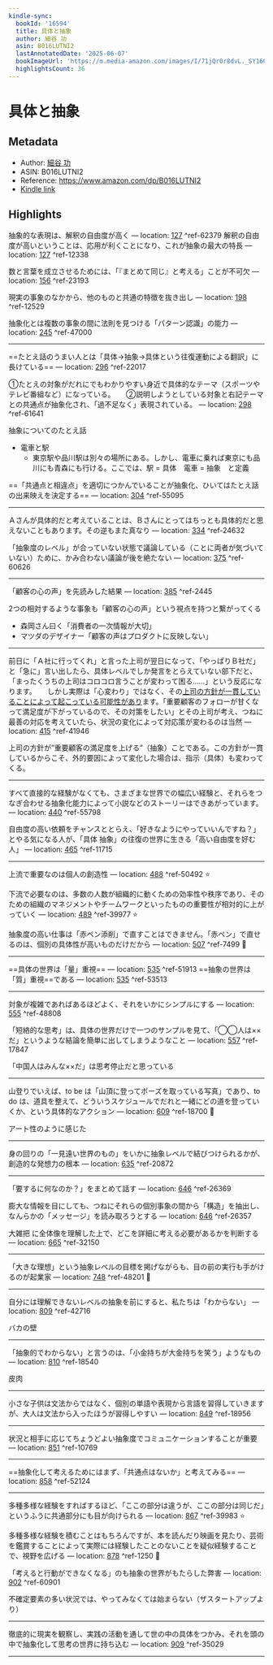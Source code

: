 ```yaml
---
kindle-sync:
  bookId: '16594'
  title: 具体と抽象
  author: 細谷 功
  asin: B016LUTNI2
  lastAnnotatedDate: '2025-06-07'
  bookImageUrl: 'https://m.media-amazon.com/images/I/71jQr0r8dvL._SY160.jpg'
  highlightsCount: 36
---
```

# 具体と抽象
## Metadata
* Author: [細谷 功](https://www.amazon.comundefined)
* ASIN: B016LUTNI2
* Reference: https://www.amazon.com/dp/B016LUTNI2
* [Kindle link](kindle://book?action=open&asin=B016LUTNI2)

## Highlights
抽象的な表現は、解釈の自由度が高く — location: [127](kindle://book?action=open&asin=B016LUTNI2&location=127) ^ref-62379
解釈の自由度が高いということは、応用が利くことになり、これが抽象の最大の特長 — location: [127](kindle://book?action=open&asin=B016LUTNI2&location=127) ^ref-12338

数と言葉を成立させるためには、「『まとめて同じ』と考える」ことが不可欠 — location: [156](kindle://book?action=open&asin=B016LUTNI2&location=156) ^ref-23193

現実の事象のなかから、他のものと共通の特徴を抜き出し — location: [198](kindle://book?action=open&asin=B016LUTNI2&location=198) ^ref-12529

抽象化とは複数の事象の間に法則を見つける「パターン認識」の能力 — location: [245](kindle://book?action=open&asin=B016LUTNI2&location=245) ^ref-47000

---
==たとえ話のうまい人とは「具体→抽象→具体という往復運動による翻訳」に 長けている== — location: [296](kindle://book?action=open&asin=B016LUTNI2&location=296) ^ref-22017

①たとえの対象がだれにでもわかりやすい身近で具体的なテーマ（スポーツやテレビ番組など）になっている。 　
②説明しようとしている対象と右記テーマとの共通点が抽象化され、「過不足なく」表現されている。 — location: [298](kindle://book?action=open&asin=B016LUTNI2&location=298) ^ref-61641

抽象についてのたとえ話
- 電車と駅
	- 東京駅や品川駅は別々の場所にある。しかし、電車に乗れば東京にも品川にも青森にも行ける。ここでは、駅 = 具体　電車 = 抽象　と定義

==「共通点と相違点」を適切につかんでいることが抽象化、ひいてはたとえ話の出来映えを決定する== — location: [304](kindle://book?action=open&asin=B016LUTNI2&location=304) ^ref-55095

---
Ａさんが具体的だと考えていることは、Ｂさんにとってはちっとも具体的だと思えないこともあります。その逆もまた真なり — location: [334](kindle://book?action=open&asin=B016LUTNI2&location=334) ^ref-24632

「抽象度のレベル」が合っていない状態で議論している（ことに両者が気づいていない）ために、かみ合わない議論が後を絶たない — location: [375](kindle://book?action=open&asin=B016LUTNI2&location=375) ^ref-60626

---
「顧客の心の声」を先読みした結果 — location: [385](kindle://book?action=open&asin=B016LUTNI2&location=385) ^ref-2445

2つの相対するような事象も「顧客の心の声」という視点を持つと繋がってくる
- 森岡さん曰く「消費者の一次情報が大切」
- マツダのデザイナー「顧客の声はプロダクトに反映しない」

---
前日に「Ａ社に行ってくれ」と言った上司が翌日になって、「やっぱりＢ社だ」と「急に」言い出したら、具体レベルでしか発言をとらえていない部下だと、「まったくうちの上司はコロコロ言うことが変わって困る……」という反応になります。 　
しかし実際は「心変わり」ではなく、その<u>上司の方針が一貫していることによって起こっている可能性があり</u>ます。「重要顧客のフォローが甘くなって満足度が下がっているので、その対策をしたい」とその上司が考え、つねに最善の対応を考えていたら、状況の変化によって対応策が変わるのは当然 — location: [415](kindle://book?action=open&asin=B016LUTNI2&location=415) ^ref-41946

上司の方針が”重要顧客の満足度を上げる”（抽象）ことである。この方針が一貫しているからこそ、外的要因によって変化した場合は、指示（具体）も変わってくる。

---
すべて直接的な経験がなくても、さまざまな世界での幅広い経験と、それらをつなぎ合わせる抽象化能力によって小説などのストーリーはできあがっています。 — location: [440](kindle://book?action=open&asin=B016LUTNI2&location=440) ^ref-55798

自由度の高い依頼をチャンスととらえ、「好きなようにやっていいんですね？」とやる気になる人が、「具体 抽象」の往復の世界に生きる「高い自由度を好む人」 — location: [465](kindle://book?action=open&asin=B016LUTNI2&location=465) ^ref-11715

---
上流で重要なのは個人の創造性 — location: [488](kindle://book?action=open&asin=B016LUTNI2&location=488) ^ref-50492
⭐️

下流で必要なのは、多数の人数が組織的に動くための効率性や秩序であり、そのための組織のマネジメントやチームワークといったものの重要性が相対的に上がっていく — location: [489](kindle://book?action=open&asin=B016LUTNI2&location=489) ^ref-39977
⭐

抽象度の高い仕事は「赤ペン添削」で直すことはできません。「赤ペン」で直せるのは、個別の具体性が高いものだけだから — location: [507](kindle://book?action=open&asin=B016LUTNI2&location=507) ^ref-7499
🍄

---
==具体の世界は「量」重視== — location: [535](kindle://book?action=open&asin=B016LUTNI2&location=535) ^ref-51913
==抽象の世界は「質」重視==である — location: [535](kindle://book?action=open&asin=B016LUTNI2&location=535) ^ref-53513

---
対象が複雑であればあるほどよく、それをいかにシンプルにする — location: [555](kindle://book?action=open&asin=B016LUTNI2&location=555) ^ref-48808

「短絡的な思考」は、具体の世界だけで一つのサンプルを見て、「◯◯人は××だ」というような結論を簡単に出してしまうようなこと — location: [557](kindle://book?action=open&asin=B016LUTNI2&location=557) ^ref-17847

「中国人はみんな××だ」は思考停止だと思っている

---
山登りでいえば、to be は「山頂に登ってポーズを取っている写真」であり、to do は、道具を整えて、どういうスケジュールでだれと一緒にどの道を登っていくか、という具体的なアクション — location: [609](kindle://book?action=open&asin=B016LUTNI2&location=609) ^ref-18700
🍄

アート性のように感じた

---
身の回りの「一見遠い世界のもの」をいかに抽象レベルで結びつけられるかが、創造的な発想力の根本 — location: [635](kindle://book?action=open&asin=B016LUTNI2&location=635) ^ref-20872

---
「要するに何なのか？」をまとめて話す — location: [646](kindle://book?action=open&asin=B016LUTNI2&location=646) ^ref-26369

膨大な情報を目にしても、つねにそれらの個別事象の間から「構造」を抽出し、なんらかの「メッセージ」を読み取ろうとする — location: [646](kindle://book?action=open&asin=B016LUTNI2&location=646) ^ref-26357

大雑把 に全体像を理解した上で、どこを詳細に考える必要があるかを判断する — location: [665](kindle://book?action=open&asin=B016LUTNI2&location=665) ^ref-32150

---
「大きな理想」という抽象レベルの目標を掲げながらも、目の前の実行も手がけるのが起業家 — location: [748](kindle://book?action=open&asin=B016LUTNI2&location=748) ^ref-48201
🍄

---
自分には理解できないレベルの抽象を前にすると、私たちは「わからない」 — location: [809](kindle://book?action=open&asin=B016LUTNI2&location=809) ^ref-42716

バカの壁

---
「抽象的でわからない」と言うのは、「小金持ちが大金持ちを笑う」ようなもの — location: [810](kindle://book?action=open&asin=B016LUTNI2&location=810) ^ref-18540

皮肉

---
小さな子供は文法からではなく、個別の単語や表現から言語を習得していきますが、大人は文法から入ったほうが習得しやすい — location: [849](kindle://book?action=open&asin=B016LUTNI2&location=849) ^ref-18956

---
状況と相手に応じてちょうどよい抽象度でコミュニケーションすることが重要 — location: [851](kindle://book?action=open&asin=B016LUTNI2&location=851) ^ref-10769

---
==抽象化して考えるためにはまず、「共通点はないか」と考えてみる== — location: [858](kindle://book?action=open&asin=B016LUTNI2&location=858) ^ref-52124

---
多種多様な経験をすればするほど、「ここの部分は違うが、ここの部分は同じだ」というふうに共通部分にも目が向けられる — location: [867](kindle://book?action=open&asin=B016LUTNI2&location=867) ^ref-39983
⭐️

多種多様な経験を積むことはもちろんですが、本を読んだり映画を見たり、芸術を鑑賞することによって実際には経験したことのないことを疑似経験することで、視野を広げる — location: [878](kindle://book?action=open&asin=B016LUTNI2&location=878) ^ref-1250
🍄

「考えると行動ができなくなる」のも抽象の世界がもたらした弊害 — location: [902](kindle://book?action=open&asin=B016LUTNI2&location=902) ^ref-60901

不確定要素の多い状況では、やってみなくては始まらない（ザスタートアップより）

---
徹底的に現実を観察し、実践の活動を通して世の中の具体をつかみ、それを頭の中で抽象化して思考の世界に持ち込む — location: [909](kindle://book?action=open&asin=B016LUTNI2&location=909) ^ref-35029

---
